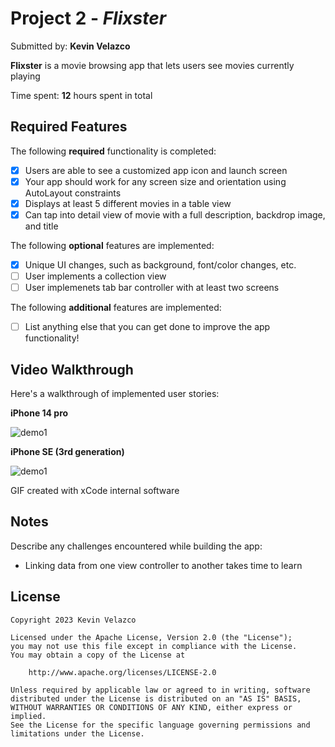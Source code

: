 # Project 2 - *Flixster*

Submitted by: **Kevin Velazco**

**Flixster** is a movie browsing app that lets users see movies currently playing 

Time spent: **12** hours spent in total

## Required Features

The following **required** functionality is completed:

- [X] Users are able to see a customized app icon and launch screen
- [X] Your app should work for any screen size and orientation using AutoLayout constraints
- [X] Displays at least 5 different movies in a table view
- [X] Can tap into detail view of movie with a full description, backdrop image, and title
 
The following **optional** features are implemented:

- [X] Unique UI changes, such as background, font/color changes, etc.
- [ ] User implements a collection view
- [ ] User implemenets tab bar controller with at least two screens

The following **additional** features are implemented:

- [ ] List anything else that you can get done to improve the app functionality!

## Video Walkthrough

Here's a walkthrough of implemented user stories:

**iPhone 14 pro**

<img src='https://github.com/kvelazco/Flixster-iOS/blob/main/Flixster%20demo%201%20iPhone%2014%20Pro.gif?raw=true' title='demo1'/>

**iPhone SE (3rd generation)**

<img src='https://github.com/kvelazco/Flixster-iOS/blob/main/Flixster%20demo%202%20iPhone%20SE%20(3rd%20generation).gif?raw=true' title='demo1'/>

<!-- Replace this with whatever GIF tool you used! -->
GIF created with xCode internal software

## Notes

Describe any challenges encountered while building the app:
- Linking data from one view controller to another takes time to learn

## License

    Copyright 2023 Kevin Velazco

    Licensed under the Apache License, Version 2.0 (the "License");
    you may not use this file except in compliance with the License.
    You may obtain a copy of the License at

        http://www.apache.org/licenses/LICENSE-2.0

    Unless required by applicable law or agreed to in writing, software
    distributed under the License is distributed on an "AS IS" BASIS,
    WITHOUT WARRANTIES OR CONDITIONS OF ANY KIND, either express or implied.
    See the License for the specific language governing permissions and
    limitations under the License.
